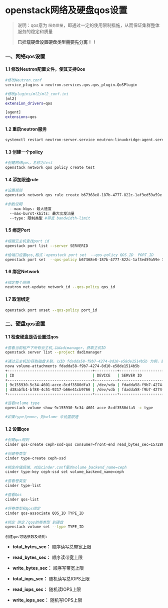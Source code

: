 # openstack网络及硬盘qos设置

> 说明：qos意为 `服务质量`，即通过一定的使用限制措施，从而保证集群整体服务的稳定和质量
>
> **已挂载硬盘设置硬盘类型需要先分离！！**

### 一、网络qos设置

#### 1.1 修改Neutron配置文件，使其支持Qos

```bash
#修改Neutron.conf
service_plugins = neutron.services.qos.qos_plugin.QoSPlugin

#修改plugins/ml2/ml2_conf.ini
[ml2]
extension_drivers=qos

[agent]
extensions=qos
```

#### 1.2 重启neutron服务

```bash 
systemctl restart neutron-server.service neutron-linuxbridge-agent.service neutron-dhcp-agent.service neutron-metadata-agent.service
```

#### 1.3 创建一个policy

```bash 
#创建网络qos，名称为test
openstack network qos policy create test
```

#### 1.4 添加限速rule

```bash
#设置规则
openstack network qos rule create b67368e8-187b-4777-822c-1af3ed59a59e --max-kbps 20480 --max-burst-kbits 30720 --type bandwidth-limit

#参数说明
  --max-kbps: 最大速度
  --max-burst-kbits: 最大突发流量
  --type: 限制类型 #带宽 bandwidth-limit
```

#### 1.5 绑定Port

```bash
#根据云主机查找port id
openstack port list --server SERVERID

#给端口设置qos,格式：openstack port set  --qos-policy QOS_ID  PORT_ID
openstack port set  --qos-policy b67368e8-187b-4777-822c-1af3ed59a59e 32873801-a55c-4656-8147-0dd1b576d75a
```

#### 1.6 绑定Network

```bash
#绑定整个网络
neutron net-update network_id --qos-policy qos_id
```

#### 1.7 取消绑定

```bash
openstack port unset --qos-policy port_id
```



### 二、硬盘qos设置

#### 1.1 检查硬盘是否设置过qos

 ```bash
#查看当前租户下所有云主机,以dadimanager，获取主机ID
openstack server list --project dadimanager

#通过云主机ID获取磁盘关联，以ID fdadda58-f9b7-4274-8d10-e58de1514b5b 为例，获取volume ID 
nova volume-attachments fdadda58-f9b7-4274-8d10-e58de1514b5b
+--------------------------------------+----------+--------------------------------------+--------------------------------------+
| ID                                   | DEVICE   | SERVER ID                            | VOLUME ID                            |
+--------------------------------------+----------+--------------------------------------+--------------------------------------+
| 9c155930-5c34-4601-acce-8cdf3580dfa3 | /dev/vda | fdadda58-f9b7-4274-8d10-e58de1514b5b | 9c155930-5c34-4601-acce-8cdf3580dfa3 |
| d38abfb1-bf88-4c51-9217-b66e41cb9766 | /dev/vdb | fdadda58-f9b7-4274-8d10-e58de1514b5b | d38abfb1-bf88-4c51-9217-b66e41cb9766 |
+--------------------------------------+----------+--------------------------------------+--------------------------------------+

#查看volume type
 openstack volume show 9c155930-5c34-4601-acce-8cdf3580dfa3 -c type
 
#如果type为none，则volume 未设置限速
 ```

#### 1.2 设置qos

```bash
#创建qos规则
cinder qos-create ceph-ssd-qos consumer=front-end read_bytes_sec=157286400  write_bytes_sec=157286400  read_iops_sec=1500  write_iops_sec=1500

#创建卷类型
cinder type-create ceph-ssd

#绑定存储后端，对应cinder.conf里的volume_backend_name=ceph
cinder type-key ceph-ssd set volume_backend_name=ceph

#查看卷类型
cinder type-list

#查看Qos
cinder qos-list

#将卷类型和qos绑定
cinder qos-associate QOS_ID TYPE_ID

#绑定 绑定了qos的卷类型 到硬盘
openstack volume set --type TYPE_ID
```

`创建qos可选参数及说明:`

- **total_bytes_sec：** 顺序读写总带宽上限

- **read_bytes_sec：** 顺序读带宽上限

- **write_bytes_sec：** 顺序写带宽上限

- **total_iops_sec：** 随机读写总IOPS上限

- **read_iops_sec：** 随机读IOPS上限

- **write_iops_sec：** 随机写IOPS上限

